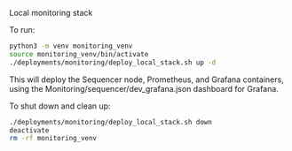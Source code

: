 Local monitoring stack

To run:
```bash
python3 -m venv monitoring_venv
source monitoring_venv/bin/activate
./deployments/monitoring/deploy_local_stack.sh up -d
```
This will deploy the Sequencer node, Prometheus, and Grafana containers, using the Monitoring/sequencer/dev_grafana.json dashboard for Grafana.

To shut down and clean up:
```bash
./deployments/monitoring/deploy_local_stack.sh down
deactivate
rm -rf monitoring_venv
```
